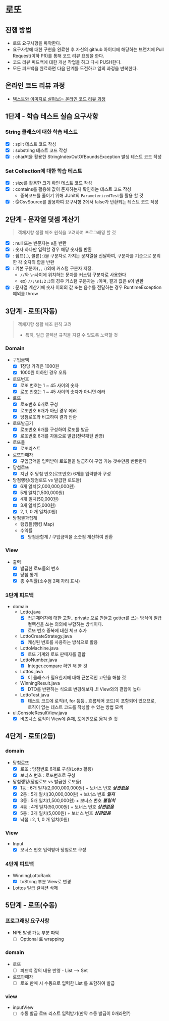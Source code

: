 # 로또
## 진행 방법
* 로또 요구사항을 파악한다.
* 요구사항에 대한 구현을 완료한 후 자신의 github 아이디에 해당하는 브랜치에 Pull Request(이하 PR)를 통해 코드 리뷰 요청을 한다.
* 코드 리뷰 피드백에 대한 개선 작업을 하고 다시 PUSH한다.
* 모든 피드백을 완료하면 다음 단계를 도전하고 앞의 과정을 반복한다.

## 온라인 코드 리뷰 과정
* [텍스트와 이미지로 살펴보는 온라인 코드 리뷰 과정](https://github.com/next-step/nextstep-docs/tree/master/codereview)

## 1단계 - 학습 테스트 실습 요구사항 
### String 클래스에 대한 학습 테스트
- [x] : split 테스트 코드 작성
- [x] : substring 테스트 코드 작성
- [x] : charAt을 활용한 StringIndexOutOfBoundsException 발생 테스트 코드 작성

### Set Collection에 대한 학습 테스트
- [x] : size를 활용한 크기 확인 테스트 코드 작성
- [x] : contains를 활용해 값이 존재하는지 확인하는 테스트 코드 작성
  - 중복코드를 줄이기 위해 JUnit의 `ParameterizedTest`를 활용 할 것
- [x] : @CsvSource를 활용하여 요구사항 2에서 false가 반환되는 테스트 코드 작성

## 2단계 - 문자열 덧셈 계산기
> 객체지향 생활 체조 원칙을 고려하여 프로그래밍 할 것
- [x] : null 또는 빈문자는 `0`을 반환
- [x] : 숫자 하나만 입력할 경우 해당 숫자를 반환
- [x] : 쉼표(`,`), 콜론(`:`)을 구분자로 가지는 문자열을 전달하여, 구분자를 기준으로 분리한 각 숫자의 합을 반환
- [x] : 기본 구분자(`,`, `:`)외에 커스텀 구분자 지정.
  - `//`와 `\n`사이에 위치하는 문자를 커스텀 구분자로 사용한다
  - ex) `//;\n1;2;3`의 경우 커스텀 구분자는 `;`이며, 결과 값은 `6`이 반환
- [x] : 문자열 계산기에 숫자 이외의 값 또는 음수를 전달하는 경우 RuntimeException 예외를 throw

## 3단계 - 로또(자동)
> 객체지향 생활 체조 원칙 고려  
>   - 특히, 일급 콜렉션 규칙을 지킬 수 있도록 노력할 것
### Domain
- 구입금액
  - [x] 1장당 가격은 1000원
  - [x] 1000원 이하인 경우 오류
- 로또번호
  - [x] 로또 번호는 1 ~ 45 사이의 숫자
  - [x] 로또 번호는 1 ~ 45 사이의 숫자가 아니면 에러
- 로또 
  - [x] 로또번호 6개로 구성
  - [x] 로또번호 6개가 아닌 경우 에러
  - [x] 당첨로또와 비교하여 결과 반환
- 로또발급기
  - [x] 로또번호 6개를 구성하여 로또를 발급
  - [x] 로또번호 6개를 자동으로 발급(전략패턴 반영)
- 로또들
  - [x] 로또리스트
- 로또판매자
  - [x] 구입금액을 입력받아 로또들을 발급하여 구입 가능 갯수만큼 반환한다
- 당첨로또
  - [x] 지난 주 당첨 번호(로또번호) 6개를 입력받아 구성
- 당첨랭킹(당첨로또 vs 발급한 로또들)
  - [x] 6개 일치(2,000,000,000원)
  - [x] 5개 일치(1,500,000원)
  - [x] 4개 일치(50,000원)
  - [x] 3개 일치(5,000원)
  - [x] 2, 1, 0 개 일치(0원)
- 당첨결과집계
  - 랭킹들(랭킹 Map)
  - 수익률
    - [x] 당첨금합계 / 구입금액을 소숫점 계산하여 반환

### View
- 출력
  - [x] 발급한 로또들의 번호
  - [x] 당첨 통계
  - [x] 총 수익률(소수점 2째 자리 표시)

### 3단계 피드백
- domain 
  - Lotto.java
    - [x] 접근제어자에 대한 고찰.. private 으로 만들고 getter를 쓰는 방식이 일급컬렉션을 쓰는 의의에 부합하는 방식이다.
    - [x] 로또 번호 중복에 대한 체크 추가 
  - LottoCreateStrategy.java
    - [x] 캐싱된 번호를 사용하는 방식으로 활용 
  - LottoMachine.java
    - [x] 로또 기계와 로또 판매자를 결합
  - LottoNumber.java 
    - [x] Integer.compare 확인 해 볼 것
  - Lottos.java
    - [x] 이 클래스가 필요한지에 대해 근본적인 고민을 해볼 것 
  - WinningResult.java
    - [x] DTO를 반환하는 식으로 변경해보자..!! View와의 결합이 높다 
  - LottoTest.java
    - [x] 테스트 코드에 로직(if, for 등등.. 흐름제어 코드)이 포함되어 있으므로,  
      로직이 없는 테스트 코드를 작성할 수 있는 방법 모색
- ui.ConsoleResultView.java 
  - [x] 비즈니스 로직이 View에 존재, 도메인으로 옮겨 줄 것

## 4단계 - 로또(2등)
### domain
- 당첨로또
  - [x] 로또 : 당첨번호 6개로 구성(Lotto 활용)
  - [x] 보너스 번호 : 로또번호로 구성
- 당첨랭킹(당첨로또 vs 발급한 로또들)
  - [x] 1등 : 6개 일치(2,000,000,000원) + 보너스 번호 _**상관없음**_ 
  - [x] 2등 : 5개 일치(30,000,000원) + 보너스 번호 _**일치**_
  - [x] 3등 : 5개 일치(1,500,000원) + 보너스 번호 _**불일치**_
  - [x] 4등 : 4개 일치(50,000원) + 보너스 번호 _**상관없음**_
  - [x] 5등 : 3개 일치(5,000원) + 보너스 번호 _**상관없음**_
  - [x] 낙첨 : 2, 1, 0 개 일치(0원)

### View
- Input
  - [x] 보너스 번호 입력받아 당첨로또 구성

### 4단계 피드백
- WinningLottoRank
  - [x] toString 부분 View로 변경
- Lottos 일급 컬렉션 삭제

## 5단계 - 로또(수동)
### 프로그래밍 요구사항
- NPE 발생 가능 부분 파악
  - [ ] Optional 로 wrapping

### domain
- 로또
  - [ ] 피드백 강의 내용 반영 - List --> Set
- 로또판매자
  - [ ] 로또 판매 시 수동으로 입력한 List<Lotto> 를 포함하여 발급

### view
- inputView
  - [ ] 수동 발급 로또 리스트 입력받기(만약 수동 발급이 0개라면?)